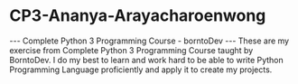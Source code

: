 # CP3-Ananya-Arayacharoenwong
--- Complete Python 3 Programming Course - borntoDev ---
These are my exercise from Complete Python 3 Programming Course taught by BorntoDev. I do my best to learn and work hard to be able to write Python Programming Language proficiently and apply it to create my projects.
